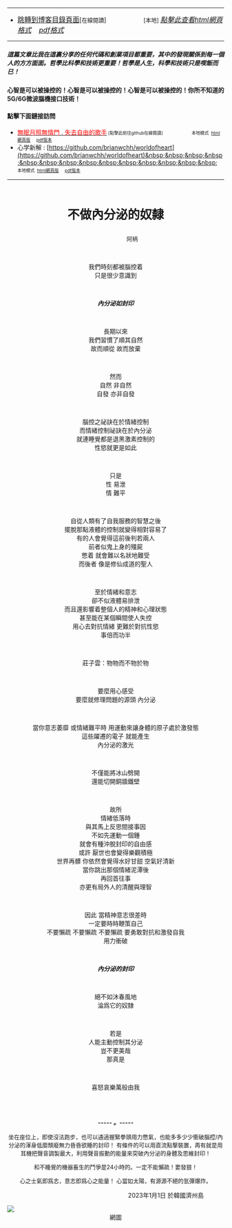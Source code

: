 ****
- [<font size=3>跳轉到博客目錄頁面</font>](../../tableOfContent.md)[<font size=2>在線閱讀</font>]&nbsp;&nbsp; &nbsp; &nbsp; &nbsp; &nbsp; &nbsp; &nbsp; &nbsp; &nbsp;&nbsp; &nbsp;  <font size=2> [本地] </font><font size=3>[*_點擊此查看html網頁格式_*](../../tableOfContent.html)&nbsp; &nbsp; [*_pdf格式_*](../../tableOfContent.md.pdf)</font>
****

##### *_這篇文章比我在這裏分享的任何代碼和創業項目都重要，其中的發現關係到每一個人的方方面面。哲學比科學和技術更重要！哲學是人生，科學和技術只是喫飯而已！_*

#### 心智是可以被操控的！心智是可以被操控的！心智是可以被操控的！你所不知道的5G/6G微波腦機接口技術！ 

#### 點擊下面鏈接訪問
- [<font color=red>無眠月照無情門 . 失去自由的歌手</font>](https://github.com/brianwchh/worldofheart/blob/main/md_and_html/%E7%84%A1%E7%9C%A0%E6%9C%88%E7%85%A7%E7%84%A1%E6%83%85%E9%96%80.md)<font size=1> [點擊此前往github在線閱讀]</font> &nbsp;&nbsp;&nbsp;&nbsp;&nbsp;&nbsp;&nbsp;&nbsp;&nbsp;&nbsp;&nbsp;&nbsp;&nbsp;&nbsp;&nbsp; <font size=1>本地模式 &nbsp;[html網頁版](../../md_and_html/無眠月照無情門.html) &nbsp;&nbsp;&nbsp; [pdf版本](../../md_and_html/無眠月照無情門.md.pdf) </font>
- 心学新解 : [https://github.com/brianwchh/worldofheart](https://github.com/brianwchh/worldofheart)&nbsp;&nbsp;&nbsp;&nbsp;&nbsp;&nbsp;&nbsp;&nbsp;&nbsp;&nbsp;&nbsp;&nbsp;&nbsp;&nbsp;&nbsp; <font size=1>本地模式 &nbsp;[html網頁版](../../md_and_html/心學新解.html) &nbsp;&nbsp;&nbsp; [pdf版本](../../md_and_html/心學新解.md.pdf) </font>

****

</br>

****<p align="center" style="font-size: 28px;">不做內分泌的奴隸</p>****

<p align="center" style="font-size: small;">&nbsp;&nbsp;&nbsp;&nbsp;&nbsp;&nbsp;&nbsp;&nbsp;&nbsp;&nbsp;&nbsp;&nbsp;&nbsp;&nbsp;&nbsp;&nbsp;&nbsp;&nbsp;&nbsp;&nbsp; 阿柄</p>




<div align="center"> <!-- div_1-->

  <p align="center"> 
    
</br>

我們時刻都被腦控着  
只是很少意識到  

    
</br>
    
***_內分泌如封印_***
    
</br>

長期以來  
我們習慣了順其自然  
故而順從 故而放棄  
    
</br>

然而  
自然 非自然  
自發 亦非自發  
    
</br>

腦控之祕訣在於情緒控制  
而情緒控制祕訣在於內分泌  
就連睡覺都是退黑激素控制的   
性慾就更是如此   
    
</br>

只是   
性  易泄   
情  難平  

</br>


自從人類有了自我服務的智慧之後  
擺脫那點液體的控制就變得相對容易了  
有的人會覺得這前後判若兩人  
前者似鬼上身的殭屍  
憋着 就會難以名狀地難受   
而後者  像是修仙成道的聖人     
    
</br>

至於情緒和意志   
卻不似液體易排泄  
而且還影響着整個人的精神和心理狀態  
甚至能在某個瞬間使人失控    
用心去對抗情緒  更難於對抗性慾   
事倍而功半  
    
</br>

莊子雲：物物而不物於物  
    
</br>

要麼用心感受     
要麼就修理問題的源頭  內分泌  
    
</br>

當你意志萎靡   或情緒難平時 
用運動來讓身體的原子處於激發態  
這些躍遷的電子  就能產生  
內分泌的激光  
    
</br>

不僅能將冰山劈開  
還能切開銅牆鐵壁 

    
</br>

故所  
情緒低落時  
與其馬上反思間接事因  
不如先運動一個鍾  
就會有種沖脫封印的自由感  
或許  厭世也會變得樂觀積極  
世界再髒 你依然會覺得水好甘甜  空氣好清新  
當你跳出那個情緒泥潭後  
再回首往事    
亦更有局外人的清醒與理智   

</br>

因此
當精神意志很差時   
一定要時時鞭策自己  
不要懶疏  不要懶疏 不要懶疏
要勇敢對抗和激發自我  
用力衝破   

</br>

***_內分泌的封印_*** 

</br>

絕不如沐春風地   
淪爲它的奴隸  


</br>

若是  
人能主動控制其分泌  
豈不更美哉  
那真是

</br>

喜怒哀樂萬般由我 

</br>

</br>

  ***_-----&nbsp;。-----_***

  <font size=2>

坐在座位上，即使沒法跑步，也可以通過握緊拳頭用力憋氣，也能多多少少衝破腦控/內分泌的渾身低靡頹廢無力昏昏欲睡的封印！   有條件的可以用直流點擊裝置，再有就是用耳機把聲音調製最大，利用聲音振動的能量來突破內分泌的身體及思維封印！   

和不睡覺的機器畜生的鬥爭是24小時的。一定不能懶疏！要發狠！

心之士氣即爲志，意志即爲心之能量！ 心當如太陽，有源源不絕的氫彈爆炸。

  </font>

  </p>



  <p align="right"> 2023年1月1日 於韓國濟州島 &nbsp;&nbsp;&nbsp;&nbsp;&nbsp;&nbsp;&nbsp;&nbsp;&nbsp;&nbsp;&nbsp; </p>  
  
</div> <!-- end of div_1-->

  




<!-- image area, flex to make it center,it may not work for github, for html and pdf rendering only -->
<div align="center" style="page-break-inside: avoid; margin-top:1px; margin-bottom:1px;"> <!-- pictureWrapper_div add this only to make the bendan github understand -->
  <div class="ImageWrapperFlex" >
   <div class="FlexSide"  ></div>
   <image class="FlexImage"   src='./images/殭屍.jpg'/>
   <div class="FlexSide" ></div>
  </div>
  <p align="center" style="margin:0px;"> 網圖 </p> 
</div> <!-- end pictureWrapper_div -->


<style>

.ImageWrapperFlex {
    display: flex; 
    flex-direction: row; 
    margin-top: 1px; 
    margin-bottom: 1px;

    width: 100% ;
}

.FlexSide {
    flex-basis: 0px ;
    flex:1;

}



/* large device screen 設置熒幕顯示圖片大小（電腦等大型屏幕）*/
@media only screen and (min-width: 600px) {

    .FlexImage {
        flex-basis: 600px ;
        flex:0;    
        height:auto; 
        max-width: 600px;
        min-width: 600px;
     
    }

}

 /* small device screen 設置熒幕顯示圖片大小（平板手機等屏幕）*/
@media only screen and (max-width: 600px) {
    
    .FlexImage {
        flex-basis: 600px ;
        flex:1;
        height:auto; 
     
    }

}

/* style for print !important 設置打印圖片大小*/
@media print {

    .FlexImage {
        flex-basis: 400px ;
        flex:0;    
        height:auto; 
        max-width: 400px;
        min-width: 400px;
     
    }
}


</style>


